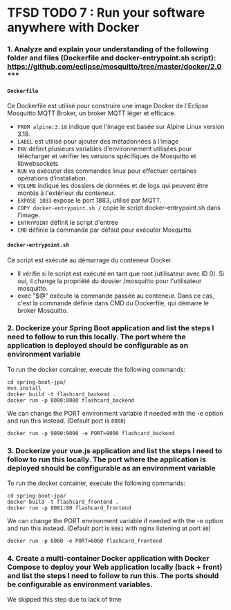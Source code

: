 # TFSD TODO 7 : Run your software anywhere with Docker

### 1. Analyze and explain your understanding of the following folder and files (Dockerfile and docker-entrypoint.sh script): https://github.com/eclipse/mosquitto/tree/master/docker/2.0***

#### `Dockerfile`

Ce Dockerfile est utilisé pour construire une image Docker de l'Eclipse Mosquitto MQTT Broker, un broker MQTT léger et efficace.

* `FROM alpine:3.18` indique que l'image est basée sur Alpine Linux version 3.18.
* `LABEL` est utilisé pour ajouter des métadonnées à l'image
* `ENV` définit plusieurs variables d'environnement utilisées pour télécharger et vérifier les versions spécifiques de Mosquitto et libwebsockets
* `RUN` va exécuter des commandes linux pour effectuer certaines opérations d’installation.
* `VOLUME` indique les dossiers de données et de logs qui peuvent être montés à l'extérieur du conteneur.
* `EXPOSE 1883` expose le port 1883, utilisé par MQTT.
* `COPY docker-entrypoint.sh /` copie le script docker-entrypoint.sh dans l'image.
* `ENTRYPOINT` définit le script d'entrée
* `CMD` définie la commande par défaut pour exécuter Mosquitto.

#### `docker-entrypoint.sh`
Ce script est exécuté au démarrage du conteneur Docker.

* Il vérifie si le script est exécuté en tant que root (utilisateur avec ID 0). Si oui, il change la propriété du dossier /mosquitto pour l'utilisateur mosquitto.
* exec "$@" exécute la commande passée au conteneur. Dans ce cas, c'est la commande définie dans CMD du Dockerfile, qui démarre le broker Mosquitto.

### 2. Dockerize your Spring Boot application and list the steps I need to follow to run this locally. The port where the application is deployed should be configurable as an environment variable

To run the docker container, execute the following commands:
```
cd spring-boot-jpa/
mvn install
docker build -t flashcard_backend .
docker run -p 8080:8080 flashcard_backend
```

We can change the PORT environment variable if needed with the -e option and run this instead. (Default port is `8080`)
```
docker run -p 9090:9090 -e PORT=9090 flashcard_backend
```

### 3. Dockerize your vue.js application and list the steps I need to follow to run this locally. The port where the application is deployed should be configurable as an environment variable

To run the docker container, execute the following commands:
```
cd spring-boot-jpa/
docker build -t flashcard_frontend .
docker run -p 8081:80 flashcard_frontend
```

We can change the PORT environment variable if needed with the -e option and run this instead. (Default port is `8081` with nginx listening at port `80`)
```
docker run -p 6060 -e PORT=6060 flashcard_frontend
```

### 4. Create a multi-container Docker application with Docker Compose to deploy your Web application locally (back + front) and list the steps I need to follow to run this. The ports should be configurable as environment variables.

We skipped this step due to lack of time